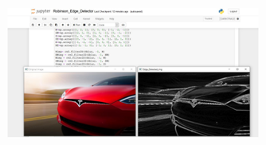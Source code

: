 

<img src="https://github.com/Godson-Thomas/Edge_Detection/blob/master/Robinson___Krisch_Masks/R_Output.JPG" width="800">
